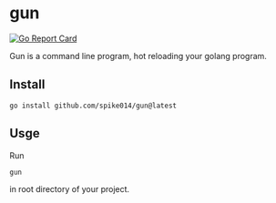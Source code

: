 # gun

[![Go Report Card](https://goreportcard.com/badge/github.com/spike014/gun)](https://goreportcard.com/report/github.com/spike014/gun)
<!-- ![Test Actions](https://github.com/spike014/gun/actions/workflows/test.yml/badge.svg??branch=master) -->

Gun is a command line program, hot reloading your golang program.

## Install

```shell
go install github.com/spike014/gun@latest
```

## Usge

Run

```shell
gun
```

in root directory of your project.
